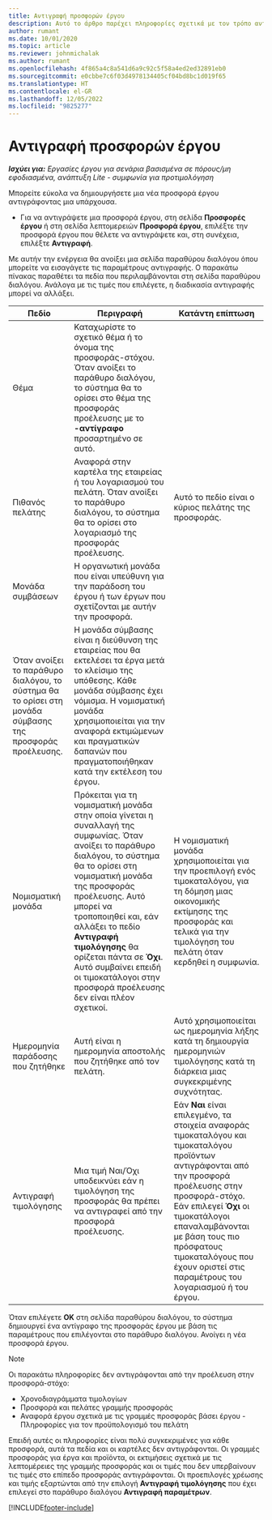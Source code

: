 ```yaml
---
title: Αντιγραφή προσφορών έργου
description: Αυτό το άρθρο παρέχει πληροφορίες σχετικά με τον τρόπο αντιγραφής προσφορών έργου στο Project Operations.
author: rumant
ms.date: 10/01/2020
ms.topic: article
ms.reviewer: johnmichalak
ms.author: rumant
ms.openlocfilehash: 4f865a4c8a541d6a9c92c5f58a4ed2ed32891eb0
ms.sourcegitcommit: e0cbbe7c6f03d4978134405cf04bd8bc1d019f65
ms.translationtype: HT
ms.contentlocale: el-GR
ms.lasthandoff: 12/05/2022
ms.locfileid: "9825277"
---
```

# <a name="copy-project-quotes"></a>Αντιγραφή προσφορών έργου

_**Ισχύει για:** Εργασίες έργου για σενάρια βασισμένα σε πόρους/μη εφοδιασμένα, ανάπτυξη Lite - συμφωνία για προτιμολόγηση_

Μπορείτε εύκολα να δημιουργήσετε μια νέα προσφορά έργου αντιγράφοντας μια υπάρχουσα. 

- Για να αντιγράψετε μια προσφορά έργου, στη σελίδα **Προσφορές έργου** ή στη σελίδα λεπτομερειών **Προσφορά έργου**, επιλέξτε την προσφορά έργου που θέλετε να αντιγράψετε και, στη συνέχεια, επιλέξτε **Αντιγραφή**.

Με αυτήν την ενέργεια θα ανοίξει μια σελίδα παραθύρου διαλόγου όπου μπορείτε να εισαγάγετε τις παραμέτρους αντιγραφής. Ο παρακάτω πίνακας παραθέτει τα πεδία που περιλαμβάνονται στη σελίδα παραθύρου διαλόγου. Ανάλογα με τις τιμές που επιλέγετε, η διαδικασία αντιγραφής μπορεί να αλλάξει.

| **Πεδίο** | **Περιγραφή** | **Κατάντη επίπτωση** |
| --- | --- | --- |
| Θέμα | Καταχωρίστε το σχετικό θέμα ή το όνομα της προσφοράς-στόχου. Όταν ανοίξει το παράθυρο διαλόγου, το σύστημα θα το ορίσει στο θέμα της προσφοράς προέλευσης με το **-αντίγραφο** προσαρτημένο σε αυτό. | |
| Πιθανός πελάτης | Αναφορά στην καρτέλα της εταιρείας ή του λογαριασμού του πελάτη. Όταν ανοίξει το παράθυρο διαλόγου, το σύστημα θα το ορίσει στο λογαριασμό της προσφοράς προέλευσης. | Αυτό το πεδίο είναι ο κύριος πελάτης της προσφοράς. |
| Μονάδα συμβάσεων | Η οργανωτική μονάδα που είναι υπεύθυνη για την παράδοση του έργου ή των έργων που σχετίζονται με αυτήν την προσφορά.
Όταν ανοίξει το παράθυρο διαλόγου, το σύστημα θα το ορίσει στη μονάδα σύμβασης της προσφοράς προέλευσης. | Η μονάδα σύμβασης είναι η διεύθυνση της εταιρείας που θα εκτελέσει τα έργα μετά το κλείσιμο της υπόθεσης. Κάθε μονάδα σύμβασης έχει νόμισμα. Η νομισματική μονάδα χρησιμοποιείται για την αναφορά εκτιμώμενων και πραγματικών δαπανών που πραγματοποιήθηκαν κατά την εκτέλεση του έργου. |
| Νομισματική μονάδα | Πρόκειται για τη νομισματική μονάδα στην οποία γίνεται η συναλλαγή της συμφωνίας. Όταν ανοίξει το παράθυρο διαλόγου, το σύστημα θα το ορίσει στη νομισματική μονάδα της προσφοράς προέλευσης. Αυτό μπορεί να τροποποιηθεί και, εάν αλλάξει το πεδίο **Αντιγραφή τιμολόγησης** θα ορίζεται πάντα σε **Όχι**. Αυτό συμβαίνει επειδή οι τιμοκατάλογοι στην προσφορά προέλευσης δεν είναι πλέον σχετικοί. | Η νομισματική μονάδα χρησιμοποιείται για την προεπιλογή ενός τιμοκαταλόγου, για τη δόμηση μιας οικονομικής εκτίμησης της προσφοράς και τελικά για την τιμολόγηση του πελάτη όταν κερδηθεί η συμφωνία. |
| Ημερομηνία παράδοσης που ζητήθηκε | Αυτή είναι η ημερομηνία αποστολής που ζητήθηκε από τον πελάτη. | Αυτό χρησιμοποιείται ως ημερομηνία λήξης κατά τη δημιουργία ημερομηνιών τιμολόγησης κατά τη διάρκεια μιας συγκεκριμένης συχνότητας. |
| Αντιγραφή τιμολόγησης | Μια τιμή Ναι/Όχι υποδεικνύει εάν η τιμολόγηση της προσφοράς θα πρέπει να αντιγραφεί από την προσφορά προέλευσης. | Εάν **Ναι** είναι επιλεγμένο, τα στοιχεία αναφοράς τιμοκαταλόγου και τιμοκαταλόγου προϊόντων αντιγράφονται από την προσφορά προέλευσης στην προσφορά-στόχο. Εάν επιλεγεί **Όχι** οι τιμοκατάλογοι επαναλαμβάνονται με βάση τους πιο πρόσφατους τιμοκαταλόγους που έχουν οριστεί στις παραμέτρους του λογαριασμού ή του έργου. |

Όταν επιλέγετε **OK** στη σελίδα παραθύρου διαλόγου, το σύστημα δημιουργεί ένα αντίγραφο της προσφοράς έργου με βάση τις παραμέτρους που επιλέγονται στο παράθυρο διαλόγου. Ανοίγει η νέα προσφορά έργου. 

> [!NOTE]
> Οι παρακάτω πληροφορίες δεν αντιγράφονται από την προέλευση στην προσφορά-στόχο:
>
> - Χρονοδιαγράμματα τιμολογίων
> - Προσφορά και πελάτες γραμμής προσφοράς
> - Αναφορά έργου σχετικά με τις γραμμές προσφοράς βάσει έργου - Πληροφορίες για τον προϋπολογισμό του πελάτη
>
>Επειδή αυτές οι πληροφορίες είναι πολύ συγκεκριμένες για κάθε προσφορά, αυτά τα πεδία και οι καρτέλες δεν αντιγράφονται. Οι γραμμές προσφοράς για έργα και προϊόντα, οι εκτιμήσεις σχετικά με τις λεπτομέρειες της γραμμής προσφοράς και οι τιμές που δεν υπερβαίνουν τις τιμές στο επίπεδο προσφοράς αντιγράφονται. Οι προεπιλογές χρέωσης και τιμής εξαρτώνται από την επιλογή **Αντιγραφή τιμολόγησης** που έχει επιλεγεί στο παράθυρο διαλόγου **Αντιγραφή παραμέτρων**.


[!INCLUDE[footer-include](../includes/footer-banner.md)]
